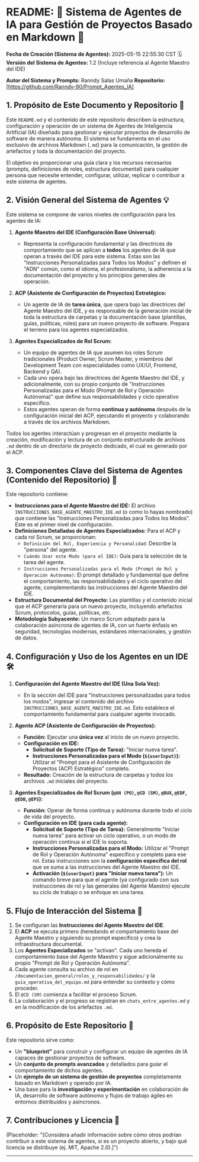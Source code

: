 # README: 🤖 Sistema de Agentes de IA para Gestión de Proyectos Basado en Markdown 📄

**Fecha de Creación (Sistema de Agentes):** 2025-05-15 22:55:30 CST 🗓️
**Versión del Sistema de Agentes:** 1.2 (Incluye referencia al Agente Maestro del IDE)


**Autor del Sistema y Prompts:** Ranndy Salas Umaña 
**Repositorio:** [https://github.com/Ranndy-90/Prompt_Agentes_IA]

## 1. Propósito de Este Documento y Repositorio 🎯

Este `README.md` y el contenido de este repositorio describen la estructura, configuración y operación de un sistema de Agentes de Inteligencia Artificial (IA) diseñado para gestionar y ejecutar proyectos de desarrollo de software de manera autónoma. El sistema se fundamenta en el uso exclusivo de archivos Markdown (`.md`) para la comunicación, la gestión de artefactos y toda la documentación del proyecto.

El objetivo es proporcionar una guía clara y los recursos necesarios (prompts, definiciones de roles, estructura documental) para cualquier persona que necesite entender, configurar, utilizar, replicar o contribuir a este sistema de agentes.

## 2. Visión General del Sistema de Agentes 💡

Este sistema se compone de varios niveles de configuración para los agentes de IA:

1.  **Agente Maestro del IDE (Configuración Base Universal):**
    * Representa la configuración fundamental y las directrices de comportamiento que se aplican a **todos** los agentes de IA que operan a través del IDE para este sistema. Estas son las "Instrucciones Personalizadas para Todos los Modos" y definen el "ADN" común, como el idioma, el profesionalismo, la adherencia a la documentación del proyecto y los principios generales de operación.

2.  **ACP (Asistente de Configuración de Proyectos) Estratégico:**
    * Un agente de IA de **tarea única**, que opera bajo las directrices del Agente Maestro del IDE, y es responsable de la generación inicial de toda la estructura de carpetas y la documentación base (plantillas, guías, políticas, roles) para un nuevo proyecto de software. Prepara el terreno para los agentes especializados.

3.  **Agentes Especializados de Rol Scrum:**
    * Un equipo de agentes de IA que asumen los roles Scrum tradicionales (Product Owner, Scrum Master, y miembros del Development Team con especialidades como UX/UI, Frontend, Backend y QA).
    * Cada uno opera bajo las directrices del Agente Maestro del IDE, y adicionalmente, con su propio conjunto de "Instrucciones Personalizadas para el Modo (Prompt de Rol y Operación Autónoma)" que define sus responsabilidades y ciclo operativo específico.
    * Estos agentes operan de forma **continua y autónoma** después de la configuración inicial del ACP, ejecutando el proyecto y colaborando a través de los archivos Markdown.

Todos los agentes interactúan y progresan en el proyecto mediante la creación, modificación y lectura de un conjunto estructurado de archivos `.md` dentro de un directorio de proyecto dedicado, el cual es generado por el ACP.

## 3. Componentes Clave del Sistema de Agentes (Contenido del Repositorio) 🧩

Este repositorio contiene:

* **Instrucciones para el Agente Maestro del IDE:** El archivo `INSTRUCCIONES_BASE_AGENTE_MAESTRO_IDE.md` (o como lo hayas nombrado) que contiene las "Instrucciones Personalizadas para Todos los Modos". Este es el primer nivel de configuración.
* **Definiciones Detalladas de Agentes Especializados:** Para el ACP y cada rol Scrum, se proporcionan:
    * `Definición del Rol, Experiencia y Personalidad`: Describe la "persona" del agente.
    * `Cuándo Usar este Modo (para el IDE)`: Guía para la selección de la tarea del agente.
    * `Instrucciones Personalizadas para el Modo (Prompt de Rol y Operación Autónoma)`: El prompt detallado y fundamental que define el comportamiento, las responsabilidades y el ciclo operativo del agente, complementando las instrucciones del Agente Maestro del IDE.
* **Estructura Documental del Proyecto:** Las plantillas y el contenido inicial que el ACP generaría para un nuevo proyecto, incluyendo artefactos Scrum, protocolos, guías, políticas, etc.
* **Metodología Subyacente:** Un marco Scrum adaptado para la colaboración asíncrona de agentes de IA, con un fuerte énfasis en seguridad, tecnologías modernas, estándares internacionales, y gestión de datos.

## 4. Configuración y Uso de los Agentes en un IDE 🛠️

1.  **Configuración del Agente Maestro del IDE (Una Sola Vez):**
    * En la sección del IDE para "Instrucciones personalizadas para todos los modos", ingresar el contenido del archivo `INSTRUCCIONES_BASE_AGENTE_MAESTRO_IDE.md`. Esto establece el comportamiento fundamental para cualquier agente invocado.

2.  **Agente ACP (Asistente de Configuración de Proyectos):**
    * **Función:** Ejecutar una **única vez** al inicio de un nuevo proyecto.
    * **Configuración en IDE:**
        * **Solicitud de Soporte (Tipo de Tarea):** "Iniciar nueva tarea".
        * **Instrucciones Personalizadas para el Modo (`${userInput}`):** Utilizar el "Prompt para el Asistente de Configuración de Proyectos (ACP) Estratégico" completo.
    * **Resultado:** Creación de la estructura de carpetas y todos los archivos `.md` iniciales del proyecto.

3.  **Agentes Especializados de Rol Scrum (`@AN (PO)`, `@CD (SM)`, `@DUX`, `@EDF`, `@EDB`, `@EPS`):**
    * **Función:** Operar de forma continua y autónoma durante todo el ciclo de vida del proyecto.
    * **Configuración en IDE (para cada agente):**
        * **Solicitud de Soporte (Tipo de Tarea):** Generalmente "Iniciar nueva tarea" para activar un ciclo operativo, o un modo de operación continua si el IDE lo soporta.
        * **Instrucciones Personalizadas para el Modo:** Utilizar el "Prompt de Rol y Operación Autónoma" específico y completo para ese rol. Estas instrucciones son la **configuración específica del rol** que se suma a las instrucciones del Agente Maestro del IDE.
        * **Activación (`${userInput}` para "Iniciar nueva tarea"):** Un comando breve para que el agente (ya configurado con sus instrucciones de rol y las generales del Agente Maestro) ejecute su ciclo de trabajo o se enfoque en una tarea.

## 5. Flujo de Interacción del Sistema 🔄

1.  Se configuran las **Instrucciones del Agente Maestro del IDE**.
2.  El **ACP** se ejecuta primero (heredando el comportamiento base del Agente Maestro y siguiendo su prompt específico) y crea la infraestructura documental.
3.  Los **Agentes Especializados** se "activan". Cada uno hereda el comportamiento base del Agente Maestro y sigue adicionalmente su propio "Prompt de Rol y Operación Autónoma".
4.  Cada agente consulta su archivo de rol en `/documentacion_general/roles_y_responsabilidades/` y la `guia_operativa_del_equipo.md` para entender su contexto y cómo proceder.
5.  El `@CD (SM)` comienza a facilitar el proceso Scrum.
6.  La colaboración y el progreso se registran en `chats_entre_agentes.md` y en la modificación de los artefactos `.md`.

## 6. Propósito de Este Repositorio 🎯

Este repositorio sirve como:
* Un **"blueprint"** para construir y configurar un equipo de agentes de IA capaces de gestionar proyectos de software.
* Un **conjunto de prompts avanzados** y detallados para guiar el comportamiento de dichos agentes.
* Un **ejemplo de un sistema de gestión de proyectos** completamente basado en Markdown y operado por IA.
* Una base para la **investigación y experimentación** en colaboración de IA, desarrollo de software autónomo y flujos de trabajo ágiles en entornos distribuidos y asíncronos.

## 7. Contribuciones y Licencia 📝

(Placeholder: "[Considera añadir información sobre cómo otros podrían contribuir a este sistema de agentes, si es un proyecto abierto, y bajo qué licencia se distribuye (ej. MIT, Apache 2.0).]")

---